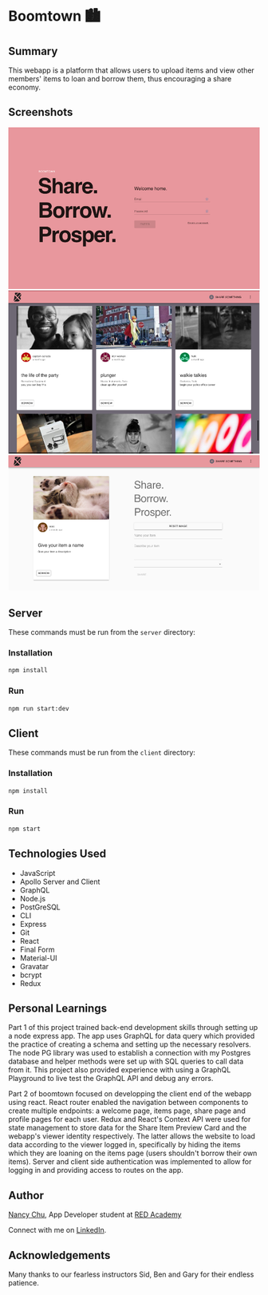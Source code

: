 # Boomtown 🏙

## Summary

This webapp is a platform that allows users to upload items and view other members' items to loan and borrow them, thus encouraging a share economy.

## Screenshots

![Image of Welcome Page](https://github.com/nancychuchu/boomtown/blob/master/client/public/welcomepage.jpg)
![Image of Boomtown Items Page](https://github.com/nancychuchu/boomtown/blob/master/client/public/itemspage.jpg)
![Image of Boomtown Share Page](https://github.com/nancychuchu/boomtown/blob/master/client/public/sharepage.jpg)

## Server

These commands must be run from the `server` directory:

### Installation

```bash
npm install
```

### Run

```bash
npm run start:dev
```

## Client

These commands must be run from the `client` directory:

### Installation

```bash
npm install
```

### Run

```bash
npm start
```

## Technologies Used

- JavaScript
- Apollo Server and Client
- GraphQL
- Node.js
- PostGreSQL
- CLI
- Express
- Git
- React
- Final Form
- Material-UI
- Gravatar
- bcrypt
- Redux

## Personal Learnings

Part 1 of this project trained back-end development skills through setting up a node express app. The app uses GraphQL for data query which provided the practice of creating a schema and setting up the necessary resolvers. The node PG library was used to establish a connection with my Postgres database and helper methods were set up with SQL queries to call data from it. This project also provided experience with using a GraphQL Playground to live test the GraphQL API and debug any errors.

Part 2 of boomtown focused on developping the client end of the webapp using react. React router enabled the navigation between components to create multiple endpoints: a welcome page, items page, share page and profile pages for each user. Redux and React's Context API were used for state management to store data for the Share Item Preview Card and the webapp's viewer identity respectively. The latter allows the website to load data according to the viewer logged in, specifically by hiding the items which they are loaning on the items page (users shouldn't borrow their own items). Server and client side authentication was implemented to allow for logging in and providing access to routes on the app.

## Author

[Nancy Chu](https://github.com/nancychuchu), App Developer student at [RED Academy](https://redacademy.com/vancouver/)

Connect with me on [LinkedIn](https://www.linkedin.com/in/chunancy/).

## Acknowledgements

Many thanks to our fearless instructors Sid, Ben and Gary for their endless patience.
